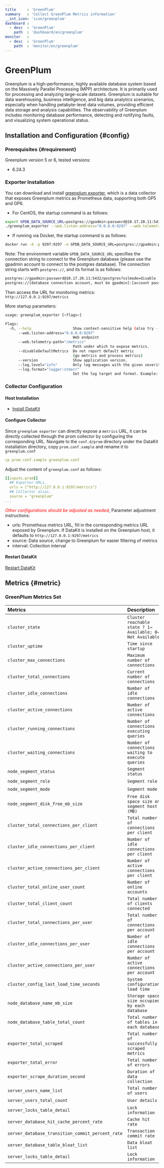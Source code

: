 ```yaml
---
title     : 'GreenPlum'
summary   : 'Collect GreenPlum Metrics information'
__int_icon: 'icon/greenplum'
dashboard :
  - desc  : 'GreenPlum'
    path  : 'dashboard/en/greenplum'
monitor   :
  - desc  : 'GreenPlum'
    path  : 'monitor/en/greenplum'
---
```


<!-- markdownlint-disable MD025 -->
# GreenPlum
<!-- markdownlint-enable -->

Greenplum is a high-performance, highly available database system based on the Massively Parallel Processing (MPP) architecture. It is primarily used for processing and analyzing large-scale datasets. Greenplum is suitable for data warehousing, business intelligence, and big data analytics scenarios, especially when handling petabyte-level data volumes, providing efficient data storage and analysis capabilities. The observability of Greenplum includes monitoring database performance, detecting and notifying faults, and visualizing system operational status.

## Installation and Configuration {#config}

### Prerequisites {#requirement}

Greenplum version 5 or 6, tested versions:

- 6.24.3

### Exporter Installation

You can download and install [greenplum exporter](https://github.com/tangyibo/greenplum_exporter/releases/tag/v1.1), which is a data collector that exposes Greenplum metrics as Prometheus data, supporting both GP5 and GP6.

- For CentOS, the startup command is as follows:

```bash
export GPDB_DATA_SOURCE_URL=postgres://gpadmin:password@10.17.20.11:5432/postgres?sslmode=disable
./greenplum_exporter --web.listen-address="0.0.0.0:9297" --web.telemetry-path="/metrics" --log.level=error
```

- If running via Docker, the startup command is as follows:

```bash
docker run -d -p 9297:9297 -e GPDB_DATA_SOURCE_URL=postgres://gpadmin:password@10.17.20.11:5432/postgres?sslmode=disable inrgihc/greenplum-exporter:latest 
```

Note: The environment variable `GPDB_DATA_SOURCE_URL` specifies the connection string to connect to the Greenplum database (please use the gpadmin account to connect to the postgres database). The connection string starts with `postgres://`, and its format is as follows:

```bash
postgres://gpadmin:password@10.17.20.11:5432/postgres?sslmode=disable
postgres://[database connection account, must be gpadmin]:[account password, i.e., gpadmin's password]@[IP address of the database]:[database port]/[database name, must be postgres]?[parameter name]=[parameter value]&[parameter name]=[parameter value] 
```

Then access the URL for monitoring metrics: `http://127.0.0.1:9297/metrics`

More startup parameters:

```bash
usage: greenplum_exporter [<flags>]

Flags:
  -h, --help                   Show context-sensitive help (also try --help-long and --help-man).
      --web.listen-address="0.0.0.0:9297"  
                               Web endpoint
      --web.telemetry-path="/metrics"
                               Path under which to expose metrics.
      --disableDefaultMetrics  Do not report default metric
                               (go metrics and process metrics)
      --version                Show application version.
      --log.level="info"       Only log messages with the given severity or above. Valid levels: [debug, info, warn, error, fatal]
      --log.format="logger:stderr"  
                               Set the log target and format. Example: "logger:syslog?appname=bob&local=7" or "logger:stdout?json=true"
```

### Collector Configuration

#### Host Installation

- [Install DataKit](https://docs.guance.com/datakit/datakit-install/)
  
#### Configure Collector
Since `greenplum exporter` can directly expose a `metrics` URL, it can be directly collected through the prom collector by configuring the corresponding URL.
Navigate to the `conf.d/prom` directory under the DataKit installation directory, copy `prom.conf.sample` and rename it to `greenplum.conf`

```yaml
cp prom.conf.sample greenplum.conf
```

Adjust the content of `greenplum.conf` as follows:

```yaml
[[inputs.prom]]
  ## Exporter URLs.
  urls = ["http://127.0.0.1:9297/metrics"]
  ## Collector alias.
  source = "greenplum"
...
```

<!-- markdownlint-disable MD033 -->
<font color="red">*Other configurations should be adjusted as needed*</font>,
Parameter adjustment instructions:
<!-- markdownlint-enable -->
- urls: Prometheus metrics URL, fill in the corresponding metrics URL exposed by Greenplum. If DataKit is installed on the Greenplum host, it defaults to `http://127.0.0.1:9297/metrics`
- source: Data source, change to Greenplum for easier filtering of metrics
- interval: Collection interval

#### Restart DataKit

[Restart DataKit](https://docs.guance.com/datakit/datakit-service-how-to/#manage-service)

## Metrics {#metric}

### GreenPlum Metrics Set

| Metrics | Description | Unit |
|:--------|:------------|:-----|
| `cluster_state` | `Cluster reachable state ? 1→ Available; 0→ Not Available` | boolean |
| `cluster_uptime` | `Time since startup` | s |
| `cluster_max_connections` | `Maximum number of connections` | int |
| `cluster_total_connections` | `Current number of connections` | int |
| `cluster_idle_connections` | `Number of idle connections` | int |
| `cluster_active_connections` | `Number of active connections` | int |
| `cluster_running_connections` | `Number of connections executing queries` | int |
| `cluster_waiting_connections` | `Number of connections waiting to execute queries` | int |
| `node_segment_status` | `Segment status` | int |
| `node_segment_role` | `Segment role` | int |
| `node_segment_mode` | `Segment mode` | int |
| `node_segment_disk_free_mb_size` | `Free disk space size on segment host (MB)` | MB |
| `cluster_total_connections_per_client` | `Total number of connections per client` | int |
| `cluster_idle_connections_per_client` | `Number of idle connections per client` | int |
| `cluster_active_connections_per_client` | `Number of active connections per client` | int |
| `cluster_total_online_user_count` | `Number of online accounts` | int |
| `cluster_total_client_count` | `Total number of clients connected` | int |
| `cluster_total_connections_per_user` | `Total number of connections per account` | int |
| `cluster_idle_connections_per_user` | `Number of idle connections per account` | int |
| `cluster_active_connections_per_user` | `Number of active connections per account` | int |
| `cluster_config_last_load_time_seconds` | `System configuration load time` | s |
| `node_database_name_mb_size` | `Storage space size occupied by each database` | MB |
| `node_database_table_total_count` | `Total number of tables in each database` | int |
| `exporter_total_scraped` | `Total number of successfully scraped metrics` | int |
| `exporter_total_error` | `Total number of errors` | int |
| `exporter_scrape_duration_second` | `Duration of data collection` | s |
| `server_users_name_list` | `Total number of users` | int |
| `server_users_total_count` | `User details` | int |
| `server_locks_table_detail` | `Lock information` | int |
| `server_database_hit_cache_percent_rate` | `Cache hit rate` | float |
| `server_database_transition_commit_percent_rate` | `Transaction commit rate` | float |
| `server_database_table_bloat_list` | `Data bloat list` | int |
| `server_locks_table_detail` | `Lock information` | int |
